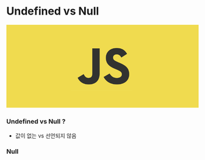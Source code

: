 # Undefined vs Null

![](../../.gitbook/assets/js.png)

### Undefined vs Null ?

* 값이 없는 vs 선언되지 않음



### Null

